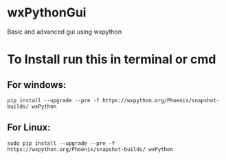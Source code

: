 # wxPythonGui
Basic and advanced gui using wxpython

# To Install run this in terminal or cmd
## For windows:
```
pip install --upgrade --pre -f https://wxpython.org/Phoenix/snapshot-builds/ wxPython
```
## For Linux:
```
sudo pip install --upgrade --pre -f https://wxpython.org/Phoenix/snapshot-builds/ wxPython
```
